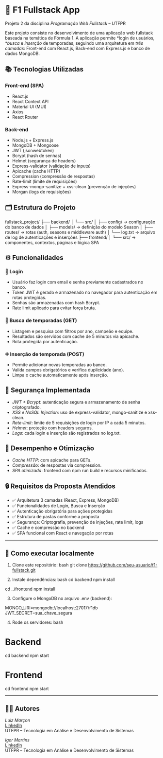 # 🏁 F1 Fullstack App

Projeto 2 da disciplina *Programação Web Fullstack* – UTFPR

Este projeto consiste no desenvolvimento de uma aplicação web fullstack baseada na temática de Fórmula 1. A aplicação permite *login de usuários, **busca* e *inserção* de temporadas, seguindo uma arquitetura em *três camadas*: Front-end com React.js, Back-end com Express.js e banco de dados MongoDB.

## 📚 Tecnologias Utilizadas

### Front-end (SPA)
- React.js
- React Context API
- Material UI (MUI)
- Axios
- React Router

### Back-end
- Node.js + Express.js
- MongoDB + Mongoose
- JWT (jsonwebtoken)
- Bcrypt (hash de senhas)
- Helmet (segurança de headers)
- Express-validator (validação de inputs)
- Apicache (cache HTTP)
- Compression (compressão de respostas)
- Rate-limit (limite de requisições)
- Express-mongo-sanitize + xss-clean (prevenção de injeções)
- Morgan (logs de requisições)

## 🗂 Estrutura do Projeto


fullstack_project/
├── backend/
│   └── src/
│       ├── config/      → configuração do banco de dados
│       ├── models/      → definição do modelo Season
│       ├── routes/      → rotas (auth, seasons e middleware auth)
│       └── log.txt      → arquivo de log de autenticações e inserções
├── frontend/
│   └── src/             → componentes, contextos, páginas e lógica SPA


## ⚙ Funcionalidades

### 🔐 Login
- Usuário faz login com email e senha previamente cadastrados no banco.
- Token JWT é gerado e armazenado no navegador para autenticação em rotas protegidas.
- Senhas são armazenadas com hash Bcrypt.
- Rate limit aplicado para evitar força bruta.

### 🔎 Busca de temporadas (GET)
- Listagem e pesquisa com filtros por ano, campeão e equipe.
- Resultados são servidos com cache de 5 minutos via apicache.
- Rota protegida por autenticação.

### ➕ Inserção de temporada (POST)
- Permite adicionar novas temporadas ao banco.
- Valida campos obrigatórios e verifica duplicidade (ano).
- Limpa o cache automaticamente após inserção.

## 🔐 Segurança Implementada

- *JWT + Bcrypt*: autenticação segura e armazenamento de senha criptografado.
- *XSS e NoSQL Injection*: uso de express-validator, mongo-sanitize e xss-clean.
- *Rate-limit*: limite de 5 requisições de login por IP a cada 5 minutos.
- *Helmet*: proteção com headers seguros.
- *Logs*: cada login e inserção são registrados no log.txt.

## 🚀 Desempenho e Otimização

- *Cache HTTP*: com apicache para GETs.
- *Compressão*: de respostas via compression.
- *SPA otimizada*: frontend com npm run build e recursos minificados.

## 🔒 Requisitos da Proposta Atendidos

- ✅ Arquitetura 3 camadas (React, Express, MongoDB)
- ✅ Funcionalidades de Login, Busca e Inserção
- ✅ Autenticação obrigatória para ações protegidas
- ✅ Estrutura de pastas conforme a proposta
- ✅ Segurança: Criptografia, prevenção de injeções, rate limit, logs
- ✅ Cache e compressão no backend
- ✅ SPA funcional com React e navegação por rotas
---

## 📌 Como executar localmente

1. Clone este repositório:
bash
git clone https://github.com/seu-usuario/f1-fullstack.git


2. Instale dependências:
bash
cd backend
npm install

cd ../frontend
npm install


3. Configure o MongoDB no arquivo .env (backend):

MONGO_URI=mongodb://localhost:27017/f1db
JWT_SECRET=sua_chave_segura


4. Rode os servidores:
bash
# Backend
cd backend
npm start

# Frontend
cd frontend
npm start


---

## 👨‍💻 Autores

*Luiz Marçon*  
[LinkedIn](https://linkedin.com/in/luiz-marçon)  
UTFPR – Tecnologia em Análise e Desenvolvimento de Sistemas

*Igor Martins*  
[LinkedIn](https://www.linkedin.com/in/igor-martins-127b2828b/)  
UTFPR – Tecnologia em Análise e Desenvolvimento de Sistemas
